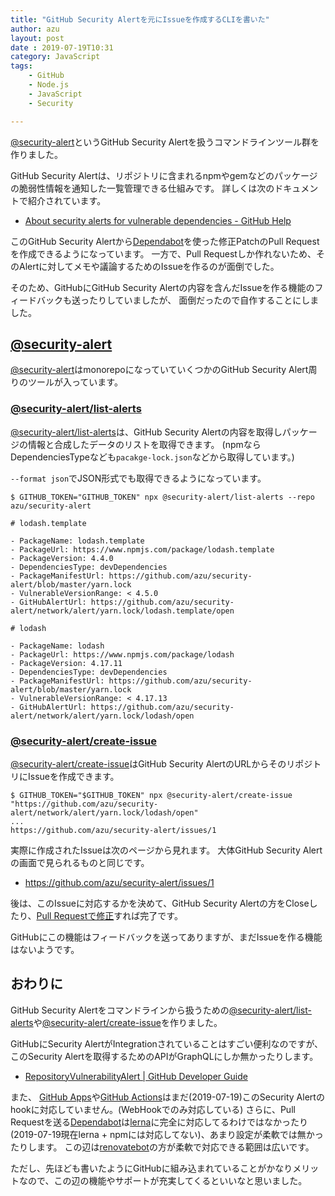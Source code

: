 ```yaml
---
title: "GitHub Security Alertを元にIssueを作成するCLIを書いた"
author: azu
layout: post
date : 2019-07-19T10:31
category: JavaScript
tags:
    - GitHub
    - Node.js
    - JavaScript
    - Security

---
```


[@security-alert](https://github.com/azu/security-alert)というGitHub Security Alertを扱うコマンドラインツール群を作りました。

GitHub Security Alertは、リポジトリに含まれるnpmやgemなどのパッケージの脆弱性情報を通知した一覧管理できる仕組みです。
詳しくは次のドキュメントで紹介されています。

- [About security alerts for vulnerable dependencies - GitHub Help](https://help.github.com/en/articles/about-security-alerts-for-vulnerable-dependencies)

このGitHub Security Alertから[Dependabot](https://dependabot.com/)を使った修正PatchのPull Requestを作成できるようになっています。
一方で、Pull Requestしか作れないため、そのAlertに対してメモや議論するためのIssueを作るのが面倒でした。

そのため、GitHubにGitHub Security Alertの内容を含んだIssueを作る機能のフィードバックも送ったりしていましたが、
面倒だったので自作することにしました。

## [@security-alert](https://github.com/azu/security-alert)

[@security-alert](https://github.com/azu/security-alert)はmonorepoになっていていくつかのGitHub Security Alert周りのツールが入っています。

### [@security-alert/list-alerts](https://github.com/azu/security-alert/tree/master/packages/list-alerts)

[@security-alert/list-alerts](https://github.com/azu/security-alert/tree/master/packages/list-alerts)は、GitHub Security Alertの内容を取得しパッケージの情報と合成したデータのリストを取得できます。
(npmならDependenciesTypeなども`pacakge-lock.json`などから取得しています。)

`--format json`でJSON形式でも取得できるようになっています。

```
$ GITHUB_TOKEN="GITHUB_TOKEN" npx @security-alert/list-alerts --repo azu/security-alert

# lodash.template

- PackageName: lodash.template
- PackageUrl: https://www.npmjs.com/package/lodash.template
- PackageVersion: 4.4.0
- DependenciesType: devDependencies
- PackageManifestUrl: https://github.com/azu/security-alert/blob/master/yarn.lock
- VulnerableVersionRange: < 4.5.0
- GitHubAlertUrl: https://github.com/azu/security-alert/network/alert/yarn.lock/lodash.template/open

# lodash

- PackageName: lodash
- PackageUrl: https://www.npmjs.com/package/lodash
- PackageVersion: 4.17.11
- DependenciesType: devDependencies
- PackageManifestUrl: https://github.com/azu/security-alert/blob/master/yarn.lock
- VulnerableVersionRange: < 4.17.13
- GitHubAlertUrl: https://github.com/azu/security-alert/network/alert/yarn.lock/lodash/open
```

### [@security-alert/create-issue](https://github.com/azu/security-alert/tree/master/packages/create-issue)

[@security-alert/create-issue](https://github.com/azu/security-alert/tree/master/packages/create-issue)はGitHub Security AlertのURLからそのリポジトリにIssueを作成できます。

```
$ GITHUB_TOKEN="$GITHUB_TOKEN" npx @security-alert/create-issue "https://github.com/azu/security-alert/network/alert/yarn.lock/lodash/open"
...
https://github.com/azu/security-alert/issues/1
```

実際に作成されたIssueは次のページから見れます。
大体GitHub Security Alertの画面で見られるものと同じです。

- <https://github.com/azu/security-alert/issues/1>

後は、このIssueに対応するかを決めて、GitHub Security Alertの方をCloseしたり、[Pull Requestで修正](https://github.com/azu/security-alert/pull/2)すれば完了です。

GitHubにこの機能はフィードバックを送ってありますが、まだIssueを作る機能はないようです。

## おわりに

GitHub Security Alertをコマンドラインから扱うための[@security-alert/list-alerts](https://github.com/azu/security-alert/tree/master/packages/list-alerts)や[@security-alert/create-issue](https://github.com/azu/security-alert/tree/master/packages/create-issue)を作りました。

GitHubにSecurity AlertがIntegrationされていることはすごい便利なのですが、このSecurity Alertを取得するためのAPIがGraphQLにしか無かったりします。

- [RepositoryVulnerabilityAlert | GitHub Developer Guide](https://developer.github.com/v4/object/repositoryvulnerabilityalert/)

また、 [GitHub Apps](https://developer.github.com/apps/)や[GitHub Actions](https://github.com/features/actions)はまだ(2019-07-19)このSecurity Alertのhookに対応していません。(WebHookでのみ対応している)
さらに、Pull Requestを送る[Dependabot](https://dependabot.com/)は[lerna](https://github.com/lerna/lerna)に完全に対応してるわけではなかったり(2019-07-19現在lerna + npmには対応してない)、あまり設定が柔軟では無かったりします。
この辺は[renovatebot](https://renovatebot.com/)の方が柔軟で対応できる範囲は広いです。

ただし、先ほども書いたようにGitHubに組み込まれていることがかなりメリットなので、この辺の機能やサポートが充実してくるといいなと思いました。